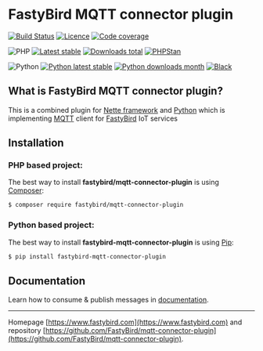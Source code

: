 # FastyBird MQTT connector plugin

[![Build Status](https://badgen.net/github/checks/FastyBird/mqtt-connector-plugin/master?cache=300&style=flast-square)](https://github.com/FastyBird/mqtt-connector-plugin/actions)
[![Licence](https://badgen.net/github/license/FastyBird/mqtt-connector-plugin?cache=300&style=flast-square)](https://github.com/FastyBird/mqtt-connector-plugin/blob/master/LICENSE.md)
[![Code coverage](https://badgen.net/coveralls/c/github/FastyBird/mqtt-connector-plugin?cache=300&style=flast-square)](https://coveralls.io/r/FastyBird/mqtt-connector-plugin)

![PHP](https://badgen.net/packagist/php/FastyBird/mqtt-connector-plugin?cache=300&style=flast-square)
[![Latest stable](https://badgen.net/packagist/v/FastyBird/mqtt-connector-plugin/latest?cache=300&style=flast-square)](https://packagist.org/packages/FastyBird/mqtt-connector-plugin)
[![Downloads total](https://badgen.net/packagist/dt/FastyBird/mqtt-connector-plugin?cache=300&style=flast-square)](https://packagist.org/packages/FastyBird/mqtt-connector-plugin)
[![PHPStan](https://img.shields.io/badge/PHPStan-enabled-brightgreen.svg?style=flat-square)](https://github.com/phpstan/phpstan)

![Python](https://badgen.net/pypi/python/fastybird-mqtt-connector-plugin?cache=300&style=flat-square)
[![Python latest stable](https://badgen.net/pypi/v/fastybird-mqtt-connector-plugin?cache=300&style=flat-square)](https://pypi.org/project/fastybird-mqtt-connector-plugin/)
[![Python downloads month](https://img.shields.io/pypi/dm/fastybird-mqtt-connector-plugin?cache=300&style=flat-square)](https://pypi.org/project/fastybird-mqtt-connector-plugin/)
[![Black](https://img.shields.io/badge/black-enabled-brightgreen.svg?style=flat-square)](https://github.com/psf/black)

## What is FastyBird MQTT connector plugin?

This is a combined plugin for [Nette framework](https://nette.org) and [Python](https://www.python.org) which is implementing [MQTT](https://mqtt.org) client for [FastyBird](https://www.fastybird.com) IoT services

## Installation

### PHP based project:

The best way to install **fastybird/mqtt-connector-plugin** is using [Composer](http://getcomposer.org/):

```sh
$ composer require fastybird/mqtt-connector-plugin
```

### Python based project:

The best way to install **fastybird-mqtt-connector-plugin** is using [Pip](https://pip.pypa.io/en/stable/):

```sh
$ pip install fastybird-mqtt-connector-plugin
```

## Documentation

Learn how to consume & publish messages in [documentation](https://github.com/FastyBird/mqtt-connector-plugin/blob/master/.docs/en/index.md).

***
Homepage [https://www.fastybird.com](https://www.fastybird.com) and repository [https://github.com/FastyBird/mqtt-connector-plugin](https://github.com/FastyBird/mqtt-connector-plugin).
